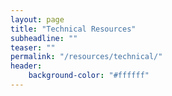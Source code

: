 ```yaml
---
layout: page
title: "Technical Resources"
subheadline: ""
teaser: ""
permalink: "/resources/technical/"
header:
    background-color: "#ffffff"
---
```

